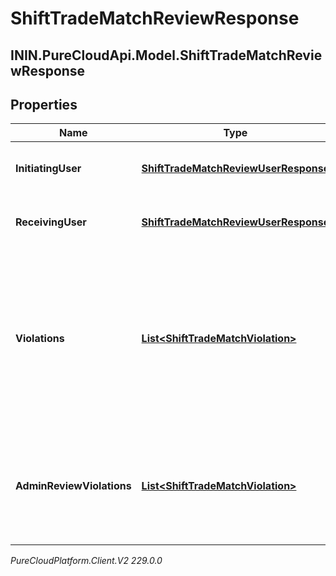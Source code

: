 # ShiftTradeMatchReviewResponse

## ININ.PureCloudApi.Model.ShiftTradeMatchReviewResponse

## Properties

|Name | Type | Description | Notes|
|------------ | ------------- | ------------- | -------------|
| **InitiatingUser** | [**ShiftTradeMatchReviewUserResponse**](ShiftTradeMatchReviewUserResponse) | Details for the initiatingUser side of the shift trade | [optional] |
| **ReceivingUser** | [**ShiftTradeMatchReviewUserResponse**](ShiftTradeMatchReviewUserResponse) | Details for the receivingUser side of the shift trade | [optional] |
| **Violations** | [**List&lt;ShiftTradeMatchViolation&gt;**](ShiftTradeMatchViolation) | Constraint violations introduced after being matched that would normally disallow a trade, but which can still be overridden by the shift trade administrator | [optional] |
| **AdminReviewViolations** | [**List&lt;ShiftTradeMatchViolation&gt;**](ShiftTradeMatchViolation) | Constraint violations associated with this shift trade which require shift trade administrator review | [optional] |



_PureCloudPlatform.Client.V2 229.0.0_

